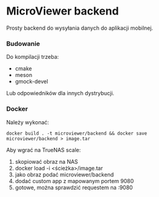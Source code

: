 # MicroViewer backend
Prosty backend do wysyłania danych do aplikacji mobilnej.

### Budowanie
Do kompilacji trzeba:
- cmake
- meson
- gmock-devel

Lub odpowiedników dla innych dystrybucji.

### Docker

Należy wykonać:

```
docker build . -t microviewer/backend && docker save microviewer/backend > image.tar
```
Aby wgrać na TrueNAS scale:
1. skopiować obraz na NAS
2. docker load -i <ścieżka>/image.tar
3. jako obraz podać microviewer/backend
4. dodać custom app z mapowanym portem 9080
5. gotowe, można sprawdzić requestem na <adres>:9080